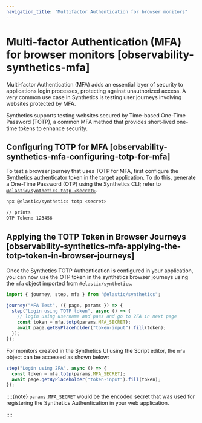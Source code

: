 ```yaml
---
navigation_title: "Multifactor Authentication for browser monitors"
---
```


# Multi-factor Authentication (MFA) for browser monitors [observability-synthetics-mfa]


Multi-factor Authentication (MFA) adds an essential layer of security to applications login processes, protecting against unauthorized access. A very common use case in Synthetics is testing user journeys involving websites protected by MFA.

Synthetics supports testing websites secured by Time-based One-Time Password (TOTP), a common MFA method that provides short-lived one-time tokens to enhance security.


## Configuring TOTP for MFA [observability-synthetics-mfa-configuring-totp-for-mfa] 

To test a browser journey that uses TOTP for MFA, first configure the Synthetics authenticator token in the target application. To do this, generate a One-Time Password (OTP) using the Synthetics CLI; refer to [`@elastic/synthetics totp <secret>`](../../../solutions/observability/apps/use-synthetics-cli.md).

```sh
npx @elastic/synthetics totp <secret>

// prints
OTP Token: 123456
```


## Applying the TOTP Token in Browser Journeys [observability-synthetics-mfa-applying-the-totp-token-in-browser-journeys] 

Once the Synthetics TOTP Authentication is configured in your application, you can now use the OTP token in the synthetics browser journeys using the `mfa` object imported from `@elastic/synthetics`.

```ts
import { journey, step, mfa } from "@elastic/synthetics";

journey("MFA Test", ({ page, params }) => {
  step("Login using TOTP token", async () => {
    // login using username and pass and go to 2FA in next page
    const token = mfa.totp(params.MFA_SECRET);
    await page.getByPlaceholder("token-input").fill(token);
  });
});
```

For monitors created in the Synthetics UI using the Script editor, the `mfa` object can be accessed as shown below:

```ts
step("Login using 2FA", async () => {
  const token = mfa.totp(params.MFA_SECRET);
  await page.getByPlaceholder("token-input").fill(token);
});
```

::::{note} 
`params.MFA_SECRET` would be the encoded secret that was used for registering the Synthetics Authentication in your web application.

::::


